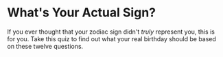 # What's Your Actual Sign?

If you ever thought that your zodiac sign didn't *truly* represent you, this is for you. Take this quiz to find out what your real birthday should be based on these twelve questions.